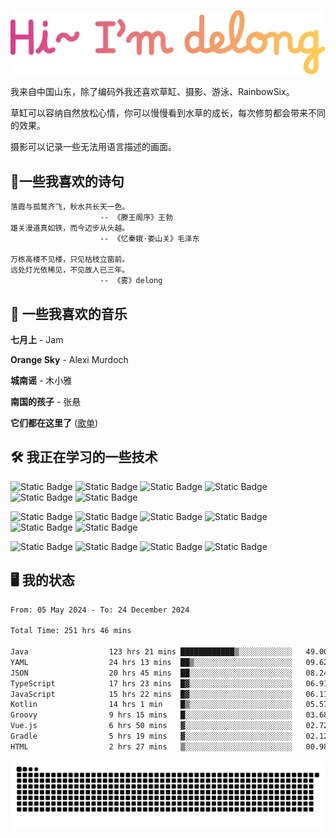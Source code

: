 ![hi](hi.svg)

我来自中国山东，除了编码外我还喜欢草缸、摄影、游泳、RainbowSix。

草缸可以容纳自然放松心情，你可以慢慢看到水草的成长，每次修剪都会带来不同的效果。

摄影可以记录一些无法用语言描述的画面。

## 📖一些我喜欢的诗句

```text
落霞与孤鹜齐飞，秋水共长天一色。
					-- 《滕王阁序》王勃
雄关漫道真如铁，而今迈步从头越。
					-- 《忆秦娥·娄山关》毛泽东
					
万栋高楼不见楼，只见枯枝立窗前。
远处灯光依稀见，不见故人已三年。
					-- 《雾》delong
```

## 🎵 一些我喜欢的音乐

**七月上** - Jam

**Orange Sky** - Alexi Murdoch

**城南谣** - 木小雅

**南国的孩子** - 张悬

**它们都在这里了**
([歌单](https://y.music.163.com/m/playlist?app_version=8.9.90&id=2086393068&userid=1360983921&dlt=0846&creatorId=1360983921))

## 🛠️ 我正在学习的一些技术

![Static Badge](https://img.shields.io/badge/spring-black?logo=spring)
![Static Badge](https://img.shields.io/badge/springboot-black?logo=springboot)
![Static Badge](https://img.shields.io/badge/gradle-black?logo=gradle)
![Static Badge](https://img.shields.io/badge/maven-black?logo=apachemaven)
![Static Badge](https://img.shields.io/badge/linux-black?logo=linux)
![Static Badge](https://img.shields.io/badge/mysql-black?logo=mysql)

![Static Badge](https://img.shields.io/badge/docker-black?logo=docker)
![Static Badge](https://img.shields.io/badge/redis-black?logo=redis)
![Static Badge](https://img.shields.io/badge/git-black?logo=git)
![Static Badge](https://img.shields.io/badge/github-black?logo=github)
![Static Badge](https://img.shields.io/badge/vue-black?logo=vuedotjs)
![Static Badge](https://img.shields.io/badge/typescript-black?logo=typescript)

![Static Badge](https://img.shields.io/badge/npm-black?logo=npm)
![Static Badge](https://img.shields.io/badge/pnpm-black?logo=pnpm)
![Static Badge](https://img.shields.io/badge/vite-black?logo=vite)
![Static Badge](https://img.shields.io/badge/antdesign-black?logo=antdesign)

## 🖥️ 我的状态

<!--START_SECTION:waka-->

```txt
From: 05 May 2024 - To: 24 December 2024

Total Time: 251 hrs 46 mins

Java                  123 hrs 21 mins ████████████▒░░░░░░░░░░░░   49.00 %
YAML                  24 hrs 13 mins  ██▒░░░░░░░░░░░░░░░░░░░░░░   09.62 %
JSON                  20 hrs 45 mins  ██░░░░░░░░░░░░░░░░░░░░░░░   08.24 %
TypeScript            17 hrs 23 mins  █▓░░░░░░░░░░░░░░░░░░░░░░░   06.91 %
JavaScript            15 hrs 22 mins  █▓░░░░░░░░░░░░░░░░░░░░░░░   06.11 %
Kotlin                14 hrs 1 min    █▒░░░░░░░░░░░░░░░░░░░░░░░   05.57 %
Groovy                9 hrs 15 mins   █░░░░░░░░░░░░░░░░░░░░░░░░   03.68 %
Vue.js                6 hrs 50 mins   ▓░░░░░░░░░░░░░░░░░░░░░░░░   02.72 %
Gradle                5 hrs 19 mins   ▓░░░░░░░░░░░░░░░░░░░░░░░░   02.12 %
HTML                  2 hrs 27 mins   ▒░░░░░░░░░░░░░░░░░░░░░░░░   00.98 %
```

<!--END_SECTION:waka-->

<picture>
  <source media="(prefers-color-scheme: dark)" srcset="https://raw.githubusercontent.com/Contour-D/Contour-D/output/github-snake-dark.svg" />
  <source media="(prefers-color-scheme: light)" srcset="https://raw.githubusercontent.com/Contour-D/Contour-D/output/github-snake.svg" />
  <img alt="github-snake" src="https://raw.githubusercontent.com/Contour-D/Contour-D/output/github-snake.svg" />
</picture>